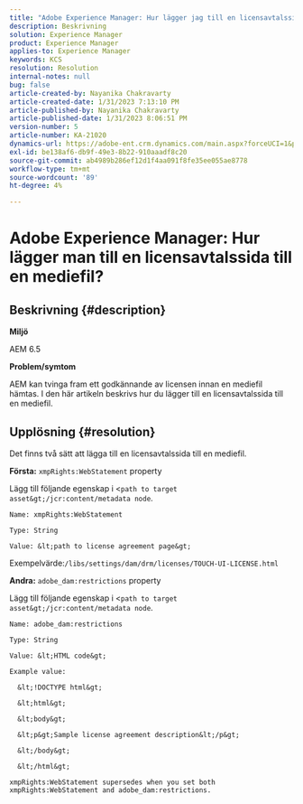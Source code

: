 ```yaml
---
title: "Adobe Experience Manager: Hur lägger jag till en licensavtalssida till en mediefil?"
description: Beskrivning
solution: Experience Manager
product: Experience Manager
applies-to: Experience Manager
keywords: KCS
resolution: Resolution
internal-notes: null
bug: false
article-created-by: Nayanika Chakravarty
article-created-date: 1/31/2023 7:13:10 PM
article-published-by: Nayanika Chakravarty
article-published-date: 1/31/2023 8:06:51 PM
version-number: 5
article-number: KA-21020
dynamics-url: https://adobe-ent.crm.dynamics.com/main.aspx?forceUCI=1&pagetype=entityrecord&etn=knowledgearticle&id=dc6fd048-9ba1-ed11-aad1-6045bd0063aa
exl-id: be138af6-db9f-49e3-8b22-910aaadf8c20
source-git-commit: ab4989b286ef12d1f4aa091f8fe35ee055ae8778
workflow-type: tm+mt
source-wordcount: '89'
ht-degree: 4%

---
```


# Adobe Experience Manager: Hur lägger man till en licensavtalssida till en mediefil?

## Beskrivning {#description}


<b>Miljö</b>

AEM 6.5

<b>Problem/symtom</b>

AEM kan tvinga fram ett godkännande av licensen innan en mediefil hämtas. I den här artikeln beskrivs hur du lägger till en licensavtalssida till en mediefil.


## Upplösning {#resolution}


Det finns två sätt att lägga till en licensavtalssida till en mediefil.

<b>Första:</b> `xmpRights:WebStatement` property

Lägg till följande egenskap i &lt;`path to target asset&gt;/jcr:content/metadata node`.


```
Name: xmpRights:WebStatement

Type: String

Value: &lt;path to license agreement page&gt;
```


Exempelvärde:`/libs/settings/dam/drm/licenses/TOUCH-UI-LICENSE.html`

<b>Andra:</b> `adobe_dam:restrictions` property

Lägg till följande egenskap i &lt;`path to target asset&gt;/jcr:content/metadata node`.


```
Name: adobe_dam:restrictions

Type: String

Value: &lt;HTML code&gt;
```



```
Example value:

  &lt;!DOCTYPE html&gt;

  &lt;html&gt;

  &lt;body&gt;

  &lt;p&gt;Sample license agreement description&lt;/p&gt;

  &lt;/body&gt;

  &lt;/html&gt; 

xmpRights:WebStatement supersedes when you set both xmpRights:WebStatement and adobe_dam:restrictions.
```
